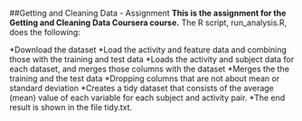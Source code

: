 ##Getting and Cleaning Data - Assignment
**This is the assignment for the Getting and Cleaning Data Coursera course.**
The R script, run_analysis.R, does the following:

*Download the dataset
*Load the activity and feature data and combining those with the training and test data 
*Loads the activity and subject data for each dataset, and merges those columns with the dataset
*Merges the the training and the test data
*Dropping columns that are not about mean or standard deviation
*Creates a tidy dataset that consists of the average (mean) value of each variable for each subject and activity pair.
*The end result is shown in the file tidy.txt.
